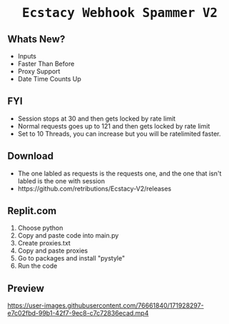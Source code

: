 <h1>
<p align="center">
  <samp>
  Ecstacy Webhook Spammer V2
</p>
</h1>

## Whats New?
 
 <ul>
 <li> Inputs
 <li> Faster Than Before
 <li> Proxy Support
 <li> Date Time Counts Up
 </li>
 </ul>
 
## FYI

<ul>
<li> Session stops at 30 and then gets locked by rate limit
<li> Normal requests goes up to 121 and then gets locked by rate limit
<li> Set to 10 Threads, you can increase but you will be ratelimited faster.
</li>
</ul>

## Download
<ul>
<li> The one labled as requests is the requests one, and the one that isn't labled is the one with session
<li> https://github.com/retributions/Ecstacy-V2/releases
</li>
</ul>

## Replit.com
1. Choose python
2. Copy and paste code into main.py
3. Create proxies.txt
4. Copy and paste proxies
5. Go to packages and install "pystyle"
6. Run the code

## Preview
https://user-images.githubusercontent.com/76661840/171928297-e7c02fbd-99b1-42f7-9ec8-c7c72836ecad.mp4

